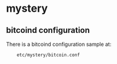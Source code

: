 mystery
=======


## bitcoind configuration

  There is a bitcoind configuration sample at:
```
    etc/mystery/bitcoin.conf
```
